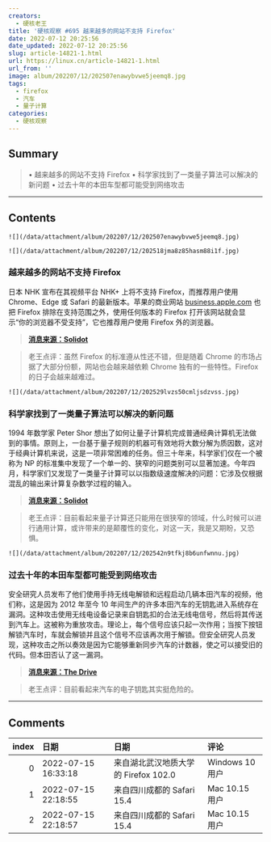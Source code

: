 ```yaml
---
creators:
  - 硬核老王
title: '硬核观察 #695 越来越多的网站不支持 Firefox'
date: 2022-07-12 20:25:56
date_updated: 2022-07-12 20:25:56
slug: article-14821-1.html
url: https://linux.cn/article-14821-1.html
url_from: ''
image: album/202207/12/202507enawybvwe5jeemq8.jpg
tags:
  - firefox
  - 汽车
  - 量子计算
categories:
  - 硬核观察
---
```


## Summary

> • 越来越多的网站不支持 Firefox • 科学家找到了一类量子算法可以解决的新问题 • 过去十年的本田车型都可能受到网络攻击

***

<!-- more -->

## Contents

`![](/data/attachment/album/202207/12/202507enawybvwe5jeemq8.jpg)`

`![](/data/attachment/album/202207/12/202518jma8z85hasm88i1f.jpg)`

### 越来越多的网站不支持 Firefox

日本 NHK 宣布在其视频平台 NHK+ 上将不支持 Firefox，而推荐用户使用 Chrome、Edge 或 Safari 的最新版本。苹果的商业网站 [business.apple.com](http://business.apple.com/) 也把 Firefox 排除在支持范围之外，使用任何版本的 Firefox 打开该网站就会显示“你的浏览器不受支持”，它也推荐用户使用 Firefox 外的浏览器。

> 
> **[消息来源：Solidot](https://www.solidot.org/story?sid=72096)**
> 
> 
> 

> 
> 老王点评：虽然 Firefox 的标准遵从性还不错，但是随着 Chrome 的市场占据了大部分份额，网站也会越来越依赖 Chrome 独有的一些特性。Firefox 的日子会越来越难过。
> 
> 
> 

`![](/data/attachment/album/202207/12/202529lvzs50cmljsdzvss.jpg)`

### 科学家找到了一类量子算法可以解决的新问题

1994 年数学家 Peter Shor 想出了如何让量子计算机完成普通经典计算机无法做到的事情。原则上，一台基于量子规则的机器可有效地将大数分解为质因数，这对于经典计算机来说，这是一项非常困难的任务。但三十年来，科学家们仅在一个被称为 NP 的标准集中发现了一个单一的、狭窄的问题类别可以显著加速。今年四月，科学家们又发现了一类量子计算可以以指数级速度解决的问题：它涉及仅根据混乱的输出来计算复杂数学过程的输入。

> 
> **[消息来源：Solidot](https://www.solidot.org/story?sid=72102)**
> 
> 
> 

> 
> 老王点评：目前看起来量子计算还只能用在很狭窄的领域，什么时候可以进行通用计算，或许带来的是颠覆性的变化，对这一天，我是又期盼，又恐惧。
> 
> 
> 

`![](/data/attachment/album/202207/12/202542n9tfkj8b6unfwnnu.jpg)`

### 过去十年的本田车型都可能受到网络攻击

安全研究人员发布了他们使用手持无线电解锁和远程启动几辆本田汽车的视频，他们称，这是因为 2012 年至今 10 年间生产的许多本田汽车的无钥匙进入系统存在漏洞。这种攻击使用无线电设备记录来自钥匙扣的合法无线电信号，然后将其传送到汽车上。这被称为重放攻击。理论上，每个信号应该只起一次作用；当按下按钮解锁汽车时，车就会解锁并且这个信号不应该再次用于解锁。但安全研究人员发现，这种攻击之所以奏效是因为它能够重新同步汽车的计数器，使之可以接受旧的代码。但本田否认了这一漏洞。

> 
> **[消息来源：The Drive](https://www.thedrive.com/news/i-tried-the-honda-keyfob-hack-on-my-own-car-it-totally-worked)**
> 
> 
> 

> 
> 老王点评：目前看起来汽车的电子钥匙其实挺危险的。
> 
> 
>

***

## Comments

|   index | 日期                | 日期                                                 | 评论                                             |
|--------:|:--------------------|:-----------------------------------------------------|:-------------------------------------------------|
|       0 | 2022-07-15 16:33:18 | 来自湖北武汉地质大学的 Firefox 102.0|Windows 10 用户 | Chrome内核的浏览器迟早会从屠龙英雄变成那头恶龙。 |
|       1 | 2022-07-15 22:18:55 | 来自四川成都的 Safari 15.4|Mac 10.15 用户            | 只用Safari. Chrome太笨重了！                     |
|       2 | 2022-07-15 22:18:57 | 来自四川成都的 Safari 15.4|Mac 10.15 用户            | 只用Safari. Chrome太笨重了！                     |
